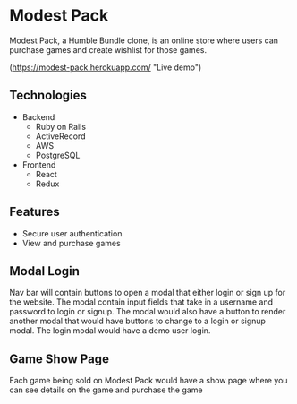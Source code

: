 # Modest Pack

Modest Pack, a Humble Bundle clone, is an online store where users can purchase games and create wishlist for those games.

(https://modest-pack.herokuapp.com/ "Live demo")

## Technologies

* Backend
  * Ruby on Rails
  * ActiveRecord
  * AWS
  * PostgreSQL
* Frontend
  * React
  * Redux

## Features

* Secure user authentication
* View and purchase games

## Modal Login

Nav bar will contain buttons to open a modal that either login or sign up for the website. The modal contain input fields that take in a username and password to login or signup. The modal would also have a button to render another modal that would have buttons to change to a login or signup modal. The login modal would have a demo user login.

## Game Show Page

Each game being sold on Modest Pack would have a show page where you can see details on the game and purchase the game

